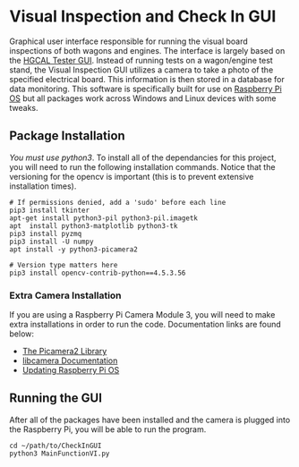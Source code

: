 # Visual Inspection and Check In GUI

Graphical user interface responsible for running the visual board inspections of both wagons and engines. The interface is largely based on the [HGCAL Tester GUI](https://github.com/UMN-CMS/HGCALTestGUI). Instead of running tests on a wagon/engine test stand, the Visual Inspection GUI utilizes a camera to take a photo of the specified electrical board. This information is then stored in a database for data monitoring. This software is specifically built for use on [Raspberry Pi OS](https://www.raspberrypi.com/software/) but all packages work across Windows and Linux devices with some tweaks.  

## Package Installation
_You must use python3_. To install all of the dependancies for this project, you will need to run the following installation commands. Notice that the versioning for the opencv is important (this is to prevent extensive installation times). 
```
# If permissions denied, add a 'sudo' before each line
pip3 install tkinter
apt-get install python3-pil python3-pil.imagetk
apt  install python3-matplotlib python3-tk
pip3 install pyzmq
pip3 install -U numpy
apt install -y python3-picamera2

# Version type matters here
pip3 install opencv-contrib-python==4.5.3.56 
```

### Extra Camera Installation
If you are using a Raspberry Pi Camera Module 3, you will need to make extra installations in order to run the code. Documentation links are found below:

- [The Picamera2 Library](https://datasheets.raspberrypi.com/camera/picamera2-manual.pdf?_gl=1*seefj*_ga*MTQ0NTI3MzQ3OC4xNjg5ODYwNjkw*_ga_22FD70LWDS*MTY4OTg2MjM2Ny4xLjEuMTY4OTg2MzMyOS4wLjAuMA..)
- [libcamera Documentation](https://www.raspberrypi.com/documentation/computers/camera_software.html#getting-started)
- [Updating Raspberry Pi OS](https://www.raspberrypi.com/documentation/computers/os.html#using-apt)




## Running the GUI
After all of the packages have been installed and the camera is plugged into the Raspberry Pi, you will be able to run the program.
```
cd ~/path/to/CheckInGUI
python3 MainFunctionVI.py

